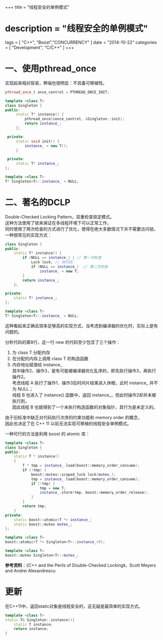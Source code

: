 +++
title = "线程安全的单例模式"
# description  = "线程安全的单例模式"
tags = [ "C++", "Boost","CONCURRENCY" ]
date = "2014-10-22"
categories = [
    "Development",
    "C/C++"
]
+++

# 一、使用pthread_once
实现起来相对容易，弊端也很明显：不具备可移植性。

```cpp
pthread_once_t once_control = PTHREAD_ONCE_INIT;

template <class T>
class Singleton {
public:
     static T* instance() {
         pthread_once(&once_control, &Singleton::init);
         return instance_;
     };

 private:
     static void init() {
         instance_ = new T();
     }

 private:
     static T* instance_;
};

template <class T>
T* Singleton<T>::instance_ = NULL;
```

# 二、著名的DCLP
Double-Checked Locking Pattern，双重检查锁定模式。   
这种方法使用了锁来保证在多线程环境下可以正常工作，   
同时使用了两次检查的方式进行了优化，使得在绝大多数情况下并不需要访问锁。   
一种很常见的实现方式：  
```cpp
class Singleton {
public:
    static T* instance() {
        if (NULL == instance_) { // 第一次检查
            Lock lock; // 伪代码
            if (NULL == instance_)  // 第二次检查
                instance_ = new T;
        }
        return instance_;
    };

private:
    static T* instance_;
};

template <class T>
T* Singleton<T>::instance_ = NULL;
```
这种看起来正确且效率足够高的实现方式，当考虑到编译器的优化时，实际上是有问题的。   

分析代码的第8行，这一行 new 的代码至少包含了三个操作：   
1. 为 class T 分配内存   
2. 在分配的内存上调用 class T 的构造函数  
3. 内存地址赋值给 instance_    
其中操作2、操作3，是有可能被编译器优化乱序的，即先执行操作3，再执行操作2。    
考虑线程 A 执行了操作1、操作3后时间片结束进入休眠，此时 instance_ 并不为 NULL；   
线程 B 也进入了 instance() 函数中，返回 instance_，但此时操作2却并未被执行到，   
因此线程 B 也就得到了一个未执行构造函数的对象指针，其行为是未定义的。   

由于旧标准中缺乏对代码执行次序的约束功能和 memory order 的概念，  
因此也决定了在 C++ 11 以前无法实现可移植的线程安全单例模式。  

一种可行的方法是利用 boost 的 atomic 库：

```cpp
template <class T>
class Singleton {
public:
    static T * instance()
    {
        T * tmp = instance_.load(boost::memory_order_consume);
        if (!tmp) {
            boost::mutex::scoped_lock lock(mutex_);
            tmp = instance_.load(boost::memory_order_consume);
            if (!tmp) {
                tmp = new T;
                instance_.store(tmp, boost::memory_order_release);
            }
        }
        return tmp;
    }
private:
    static boost::atomic<T *> instance_;
    static boost::mutex mutex_;
};

template <class T>
boost::atomic<T *> Singleton<T>::instance_(0);

template <class T>
boost::mutex Singleton<T>::mutex_;

```

**参考资料**：《C++ and the Perils of Double-Checked Locking》，Scott Meyers and Andrei Alexandrescu



# 更新
在C++11中，返回static对象是线程安全的，这无疑是最简单的实现方式。
```cpp
template <class T>
static T& Singleton::instance(){
    static T instance;
    return instance;
}
```
